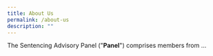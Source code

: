```yaml
---
title: About Us
permalink: /about-us
description: ""
---
```

The Sentencing Advisory Panel ("**Panel**") comprises members from ...